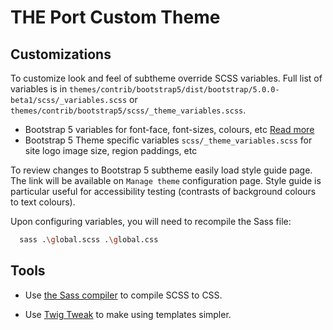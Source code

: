 # THE Port Custom Theme

## Customizations

To customize look and feel of subtheme override SCSS variables. Full list of variables is in `themes/contrib/bootstrap5/dist/bootstrap/5.0.0-beta1/scss/_variables.scss` or `themes/contrib/bootstrap5/scss/_theme_variables.scss`.

* Bootstrap 5 variables for font-face, font-sizes, colours, etc [Read more](https://getbootstrap.com/docs/5.0/customize/sass/#variable-defaults)
* Bootstrap 5 Theme specific variables `scss/_theme_variables.scss` for site logo image size, region paddings, etc

To review changes to Bootstrap 5 subtheme easily load style guide page. The link will be available on `Manage theme` configuration page. Style guide is particular useful for accessibility testing (contrasts of background colours to text colours).

Upon configuring variables, you will need to recompile the Sass file:

```bash
  sass .\global.scss .\global.css
```

## Tools

* Use [the Sass compiler](https://sass-lang.com/install) to compile SCSS to CSS.

* Use [Twig Tweak](https://git.drupalcode.org/project/twig_tweak/-/blob/3.x/docs/cheat-sheet.md) to make using templates simpler.
